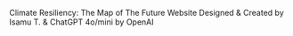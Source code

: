 Climate Resiliency: The Map of The Future Website Designed & Created by Isamu T. & ChatGPT 4o/mini by OpenAI
